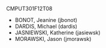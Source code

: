 CMPUT301F12T08

- BONOT, Jeanine (jbonot)
- DARDIS, Michael (dardis)
- JASNIEWSKI, Katherine (jasiewsk)
- MORAWSKI, Jason (jmorawsk)